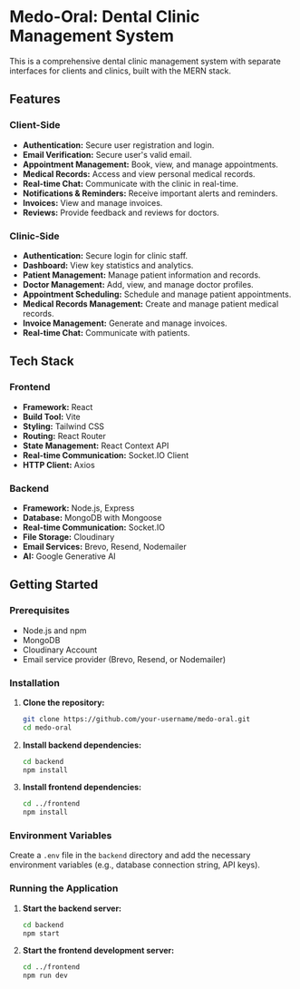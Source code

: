 # Medo-Oral: Dental Clinic Management System

This is a comprehensive dental clinic management system with separate interfaces for clients and clinics, built with the MERN stack.

## Features

### Client-Side

*   **Authentication:** Secure user registration and login.
*   **Email Verification:** Secure user's valid email.
*   **Appointment Management:** Book, view, and manage appointments.
*   **Medical Records:** Access and view personal medical records.
*   **Real-time Chat:** Communicate with the clinic in real-time.
*   **Notifications & Reminders:** Receive important alerts and reminders.
*   **Invoices:** View and manage invoices.
*   **Reviews:** Provide feedback and reviews for doctors.

### Clinic-Side

*   **Authentication:** Secure login for clinic staff.
*   **Dashboard:** View key statistics and analytics.
*   **Patient Management:** Manage patient information and records.
*   **Doctor Management:** Add, view, and manage doctor profiles.
*   **Appointment Scheduling:** Schedule and manage patient appointments.
*   **Medical Records Management:** Create and manage patient medical records.
*   **Invoice Management:** Generate and manage invoices.
*   **Real-time Chat:** Communicate with patients.

## Tech Stack

### Frontend

*   **Framework:** React
*   **Build Tool:** Vite
*   **Styling:** Tailwind CSS
*   **Routing:** React Router
*   **State Management:** React Context API
*   **Real-time Communication:** Socket.IO Client
*   **HTTP Client:** Axios

### Backend

*   **Framework:** Node.js, Express
*   **Database:** MongoDB with Mongoose
*   **Real-time Communication:** Socket.IO
*   **File Storage:** Cloudinary
*   **Email Services:** Brevo, Resend, Nodemailer
*   **AI:** Google Generative AI

## Getting Started

### Prerequisites

*   Node.js and npm
*   MongoDB
*   Cloudinary Account
*   Email service provider (Brevo, Resend, or Nodemailer)

### Installation

1.  **Clone the repository:**
    ```bash
    git clone https://github.com/your-username/medo-oral.git
    cd medo-oral
    ```

2.  **Install backend dependencies:**
    ```bash
    cd backend
    npm install
    ```

3.  **Install frontend dependencies:**
    ```bash
    cd ../frontend
    npm install
    ```

### Environment Variables

Create a `.env` file in the `backend` directory and add the necessary environment variables (e.g., database connection string, API keys).

### Running the Application

1.  **Start the backend server:**
    ```bash
    cd backend
    npm start
    ```

2.  **Start the frontend development server:**
    ```bash
    cd ../frontend
    npm run dev
    ```
